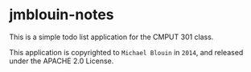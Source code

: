 jmblouin-notes
==============
This is a simple todo list application for the CMPUT 301 class.

This application is copyrighted to `Michael Blouin` in `2014`, and released under the APACHE 2.0 License.

